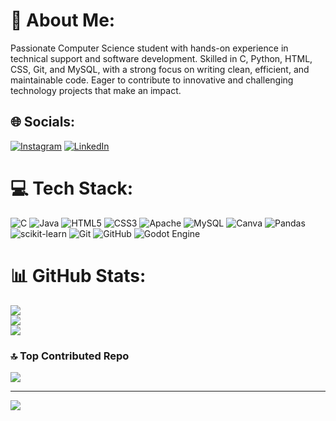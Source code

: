# 💫 About Me:
Passionate Computer Science student with hands-on experience in technical support and software development. Skilled in C, Python, HTML, CSS, Git, and MySQL, with a strong focus on writing clean, efficient, and maintainable code. Eager to contribute to innovative and challenging technology projects that make an impact.


## 🌐 Socials:
[![Instagram](https://img.shields.io/badge/Instagram-%23E4405F.svg?logo=Instagram&logoColor=white)](https://instagram.com/phfsants) [![LinkedIn](https://img.shields.io/badge/LinkedIn-%230077B5.svg?logo=linkedin&logoColor=white)](https://linkedin.com/in/paulo-henrique-ferreira-dos-santos) 

# 💻 Tech Stack:
![C](https://img.shields.io/badge/c-%2300599C.svg?style=for-the-badge&logo=c&logoColor=white) ![Java](https://img.shields.io/badge/java-%23ED8B00.svg?style=for-the-badge&logo=openjdk&logoColor=white) ![HTML5](https://img.shields.io/badge/html5-%23E34F26.svg?style=for-the-badge&logo=html5&logoColor=white) ![CSS3](https://img.shields.io/badge/css3-%231572B6.svg?style=for-the-badge&logo=css3&logoColor=white) ![Apache](https://img.shields.io/badge/apache-%23D42029.svg?style=for-the-badge&logo=apache&logoColor=white) ![MySQL](https://img.shields.io/badge/mysql-4479A1.svg?style=for-the-badge&logo=mysql&logoColor=white) ![Canva](https://img.shields.io/badge/Canva-%2300C4CC.svg?style=for-the-badge&logo=Canva&logoColor=white) ![Pandas](https://img.shields.io/badge/pandas-%23150458.svg?style=for-the-badge&logo=pandas&logoColor=white) ![scikit-learn](https://img.shields.io/badge/scikit--learn-%23F7931E.svg?style=for-the-badge&logo=scikit-learn&logoColor=white) ![Git](https://img.shields.io/badge/git-%23F05033.svg?style=for-the-badge&logo=git&logoColor=white) ![GitHub](https://img.shields.io/badge/github-%23121011.svg?style=for-the-badge&logo=github&logoColor=white) ![Godot Engine](https://img.shields.io/badge/GODOT-%23FFFFFF.svg?style=for-the-badge&logo=godot-engine)
# 📊 GitHub Stats:
![](https://github-readme-stats.vercel.app/api?username=paulohique&theme=dark&hide_border=false&include_all_commits=false&count_private=false)<br/>
![](https://github-readme-streak-stats.herokuapp.com/?user=paulohique&theme=dark&hide_border=false)<br/>
![](https://github-readme-stats.vercel.app/api/top-langs/?username=paulohique&theme=dark&hide_border=false&include_all_commits=false&count_private=false&layout=compact)

### 🔝 Top Contributed Repo
![](https://github-contributor-stats.vercel.app/api?username=paulohique&limit=5&theme=dark&combine_all_yearly_contributions=true)

---
[![](https://visitcount.itsvg.in/api?id=paulohique&icon=0&color=0)](https://visitcount.itsvg.in)

<!-- Proudly created with GPRM ( https://gprm.itsvg.in ) -->

